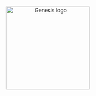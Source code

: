 <br/>
    <p align="center">
        <a href="https://github.com/yoratoni/genesis" target="_blank">
            <img src="https://raw.githubusercontent.com/yoratoni/genesis/main/assets/logo.png?token=GHSAT0AAAAAABZOCAUYNHYFSI6YFTTFJQSGZCM6TJQ" width="225" alt="Genesis logo">
        </a>
    </p>
<br/>


